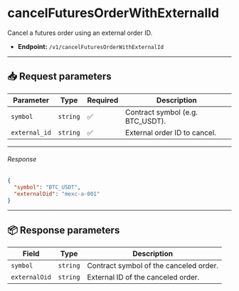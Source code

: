 # cancelFuturesOrderWithExternalId

Cancel a futures order using an external order ID.

- **Endpoint:** `/v1/cancelFuturesOrderWithExternalId`

---

## 📥 Request parameters

| **Parameter**      | **Type**   | **Required** | **Description**                          |
|-------------------|------------|--------------|------------------------------------------|
| `symbol`          | `string`   | ✅          | Contract symbol (e.g. BTC_USDT).         |
| `external_id`     | `string`   | ✅          | External order ID to cancel.             |

---

###### Response

```json
{
  "symbol": "BTC_USDT",
  "externalOid": "mexc-a-001"
}
```

---

## 📦 Response parameters

| **Field**         | **Type**   | **Description**                          |
|------------------|------------|------------------------------------------|
| `symbol`         | `string`   | Contract symbol of the canceled order.   |
| `externalOid`    | `string`   | External ID of the canceled order.       |

